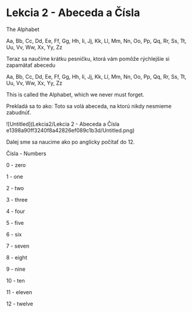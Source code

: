 # Lekcia 2 - Abeceda a Čísla

The Alphabet 

Aa, Bb, Cc, Dd, Ee, Ff, Gg, Hh, Ii, Jj, Kk, Ll, Mm, Nn, Oo, Pp, Qq, Rr, Ss, Tt, Uu, Vv, Ww, Xx, Yy, Zz

Teraz sa naučíme krátku pesničku, ktorá vám pomôže rýchlejšie si zapamätať abecedu

Aa, Bb, Cc, Dd, Ee, Ff, Gg, Hh, Ii, Jj, Kk, Ll, Mm, Nn, Oo, Pp, Qq, Rr, Ss, Tt, Uu, Vv, Ww, Xx, Yy, Zz

This is called the Alphabet, which we never must forget. 

Prekladá sa to ako: Toto sa volá abeceda, na ktorú nikdy nesmieme zabudnúť.

![Untitled](Lekcia2/Lekcia 2 - Abeceda a Čísla e1398a90ff3240f8a42826ef089c1b3d/Untitled.png)

Dalej sme sa naucime ako po anglicky počítať do 12. 

Čísla - Numbers 

0 - zero  

1 - one 

2 - two

3 - three 

4 - four 

5 - five 

6 - six 

7 - seven 

8 - eight 

9 - nine 

10 - ten

11 - eleven 

12 - twelve
